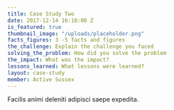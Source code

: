 ```yaml
---
title: Case Study Two
date: 2017-12-14 16:18:00 Z
is_featured: true
thumbnail_image: "/uploads/placeholder.png"
facts_figures: 3 -5 facts and figures
the_challenge: Explain the challenge you faced
solving_the_problem: How did you solve the problem
the_impact: What was the impact?
lessons_learned: What lessons were learned?
layout: case-study
member: Active Sussex
---
```


Facilis animi deleniti adipisci saepe expedita.